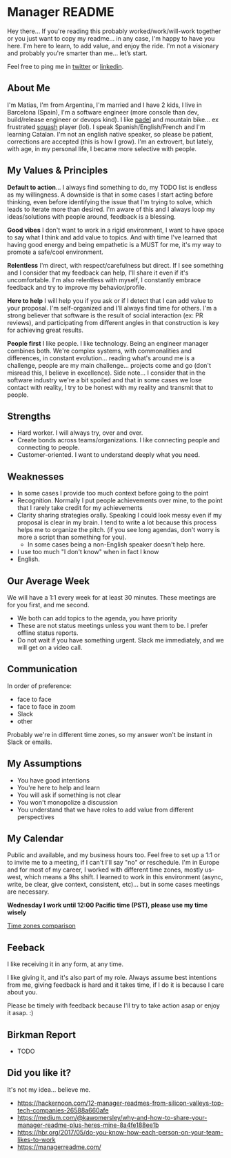 # Manager README
Hey there... If you're reading this probably worked/work/will-work together or you just want to copy my readme... in any case, I'm happy to have you here.
I'm here to learn, to add value, and enjoy the ride. I'm not a visionary and probably you're smarter than me... let’s start.

Feel free to ping me in [twitter](https://twitter.com/matiasburni) or [linkedin](https://www.linkedin.com/in/matiasburni/?locale=en_US).

## About Me
I'm Matias, I'm from Argentina, I'm married and I have 2 kids, I live in Barcelona (Spain), I'm a software engineer (more console than dev, build/release engineer or devops kind). I like [padel](https://www.youtube.com/watch?v=RGUOHfNaoco&ab_channel=WorldPadelTour) and mountain bike... ex frustrated [squash](https://www.youtube.com/watch?v=nTcvGK3k1IQ&ab_channel=PSASQUASHTV) player (lol). I speak Spanish/English/French and I'm learning Catalan. I'm not an english native speaker, so please be patient, corrections are accepted (this is how I grow). I'm an extrovert, but lately, with age, in my personal life, I became more selective with people.

## My Values & Principles
**Default to action**... I always find something to do, my TODO list is endless as my willingness. 
A downside is that in some cases I start acting before thinking, even before identifying the issue that I'm trying to solve, which leads to iterate more than desired. I'm aware of this and I always loop my ideas/solutions with people around, feedback is a blessing.

**Good vibes**
I don't want to work in a rigid environment, I want to have space to say what I think and add value to topics. And with time I've learned that having good energy and being empathetic is a MUST for me, it's my way to promote a safe/cool environment. 

**Relentless**
I'm direct, with respect/carefulness but direct. If I see something and I consider that my feedback can help, I'll share it even if it's uncomfortable. I'm also relentless with myself, I constantly embrace feedback and try to improve my behavior/profile.

**Here to help**
I will help you if you ask or if I detect that I can add value to your proposal. I'm self-organized and I'll always find time for others. I'm a strong believer that software is the result of social interaction (ex: PR reviews), and participating from different angles in that construction is key for achieving great results.

**People first**
I like people. I like technology. Being an engineer manager combines both. We're complex systems, with commonalities and differences, in constant evolution... reading what's around me is a challenge, people are my main challenge... projects come and go (don't misread this, I believe in excellence).
Side note... I consider that in the software industry we're a bit spoiled and that in some cases we lose contact with reality, I try to be honest with my reality and transmit that to people.

## Strengths
* Hard worker. I will always try, over and over.
* Create bonds across teams/organizations. I like connecting people and connecting to people. 
* Customer-oriented. I want to understand deeply what you need.

## Weaknesses
* In some cases I provide too much context before going to the point
* Recognition. Normally I put people achievements over mine, to the point that I rarely take credit for my achievements
* Clarity sharing strategies orally. Speaking I could look messy even if my proposal is clear in my brain. I tend to write a lot because this process helps me to organize the pitch. (if you see long agendas, don't worry is more a script than something for you).
  * In some cases being a non-English speaker doesn't help here.
* I use too much "I don't know" when in fact I know
* English.

## Our Average Week
We will have a  1:1 every week for at least 30 minutes. These meetings are for you first, and me second.
* We both can add topics to the agenda, you have priority
* These are not status meetings unless you want them to be. I prefer offline status reports.
* Do not wait if you have something urgent. Slack me immediately, and we will get on a video call.

## Communication
In order of preference:
* face to face
* face to face in zoom
* Slack
* other

Probably we're in different time zones, so my answer won't be instant in Slack or emails.

## My Assumptions
* You have good intentions
* You're here to help and learn
* You will ask if something is not clear
* You won't monopolize a discussion
* You understand that we have roles to add value from different perspectives

## My Calendar
Public and available, and my business hours too. 
Feel free to set up a 1:1 or to invite me to a meeting, if I can't I'll say "no" or reschedule.
I'm in Europe and for most of my career, I worked with different time zones, mostly us-west, which means a 9hs shift. I learned to work in this environment (async, write, be clear, give context, consistent, etc)... but in some cases meetings are necessary.

**Wednesday I work until 12:00 Pacific time (PST), please use my time wisely**

[Time zones comparison](https://www.worldtimebuddy.com/?pl=1&lid=3128760,8,5&h=3128760&hf=0) 

## Feeback
I like receiving it in any form, at any time.

I like giving it, and it's also part of my role. Always assume best intentions from me, giving feedback is hard and it takes time, if I do it is because I care about you.

Please be timely with feedback because I'll try to take action asap or enjoy it asap. :)

## Birkman Report
* TODO

## Did you like it?
It's not my idea... believe me.
* https://hackernoon.com/12-manager-readmes-from-silicon-valleys-top-tech-companies-26588a660afe
* https://medium.com/@kawomersley/why-and-how-to-share-your-manager-readme-plus-heres-mine-8a4fe188ee1b
* https://hbr.org/2017/05/do-you-know-how-each-person-on-your-team-likes-to-work
* https://managerreadme.com/
